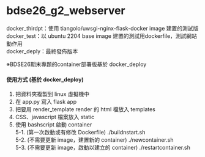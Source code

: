 # bdse26_g2_webserver

docker_thirdpt：使用 tiangolo/uwsgi-nginx-flask-docker image 建置的測試版\
docker_test：以 ubuntu 2204 base image 建置的測試用dockerfile，測試網站動作用\
docker_deply：最終發佈版本

※BDSE26期末專題的container部署版基於 docker_deploy

#### 使用方式 (基於 docker_deploy)
1. 把資料夾複製到 linux 虛擬機中
2. 在 app.py 寫入 flask app
3. 把要用 render_template render 的 html 檔放入 templates
4. CSS、javascript 檔案放入 static
5. 使用 bashscript 啟動 container\
5-1. (第一次啟動或有修改 Dockerfile) ./buildnstart.sh\
5-2. (不需要更新 image，建置新的 container) ./newcontainer.sh\
5-3. (不需要更新 image，啟動以建立的 container) ./restartcontainer.sh
